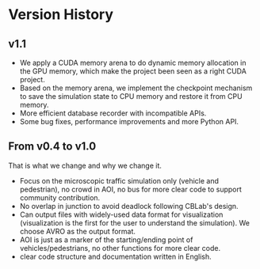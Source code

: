 # Version History

## v1.1

- We apply a CUDA memory arena to do dynamic memory allocation in the GPU memory, which make the project been seen as a right CUDA project.
- Based on the memory arena, we implement the checkpoint mechanism to save the simulation state to CPU memory and restore it from CPU memory.
- More efficient database recorder with incompatible APIs.
- Some bug fixes, performance improvements and more Python API.

## From v0.4 to v1.0

That is what we change and why we change it.
- Focus on the microscopic traffic simulation only (vehicle and pedestrian), no crowd in AOI, no bus for more clear code to support community contribution.
- No overlap in junction to avoid deadlock following CBLab's design.
- Can output files with widely-used data format for visualization (visualization is the first for the user to understand the simulation). We choose AVRO as the output format.
- AOI is just as a marker of the starting/ending point of vehicles/pedestrians, no other functions for more clear code.
- clear code structure and documentation written in English.
